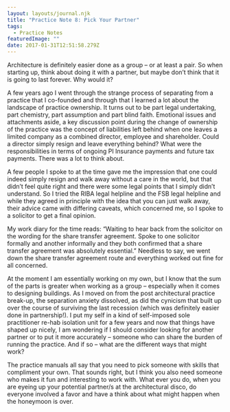 ```yaml
---
layout: layouts/journal.njk
title: "Practice Note 8: Pick Your Partner"
tags:
  - Practice Notes
featuredImage: ""
date: 2017-01-31T12:51:58.279Z
---
```

Architecture is definitely easier done as a group – or at least a pair. So when starting up, think about doing it with a partner, but maybe don’t think that it is going to last forever. Why would it?

A few years ago I went through the strange process of separating from a practice that I co-founded and through that I learned a lot about the landscape of practice ownership. It turns out to be part legal undertaking, part chemistry, part assumption and part blind faith. Emotional issues and attachments aside, a key discussion point during the change of ownership of the practice was the concept of liabilities left behind when one leaves a limited company as a combined director, employee and shareholder. Could a director simply resign and leave everything behind? What were the responsibilities in terms of ongoing PI Insurance payments and future tax payments. There was a lot to think about.

A few people I spoke to at the time gave me the impression that one could indeed simply resign and walk away without a care in the world, but that didn’t feel quite right and there were some legal points that I simply didn’t understand. So I tried the RIBA legal helpline and the FSB legal helpline and while they agreed in principle with the idea that you can just walk away, their advice came with differing caveats, which concerned me, so I spoke to a solicitor to get a final opinion.

My work diary for the time reads: “Waiting to hear back from the solicitor on the wording for the share transfer agreement. Spoke to one solicitor formally and another informally and they both confirmed that a share transfer agreement was absolutely essential.” Needless to say, we went down the share transfer agreement route and everything worked out fine for all concerned.

At the moment I am essentially working on my own, but I know that the sum of the parts is greater when working as a group – especially when it comes to designing buildings. As I moved on from the post architectural practice break-up, the separation anxiety dissolved, as did the cynicism that built up over the course of surviving the last recession (which was definitely easier done in partnership!). I put my self in a kind of self-imposed sole practitioner re-hab isolation unit for a few years and now that things have shaped up nicely, I am wondering if I should consider looking for another partner or to put it more accurately – someone who can share the burden of running the practice. And if so – what are the different ways that might work?

The practice manuals all say that you need to pick someone with skills that compliment your own. That sounds right, but I think you also need someone who makes it fun and interesting to work with. What ever you do, when you are eyeing up your potential partner/s at the architectural disco, do everyone involved a favor and have a think about what might happen when the honeymoon is over.